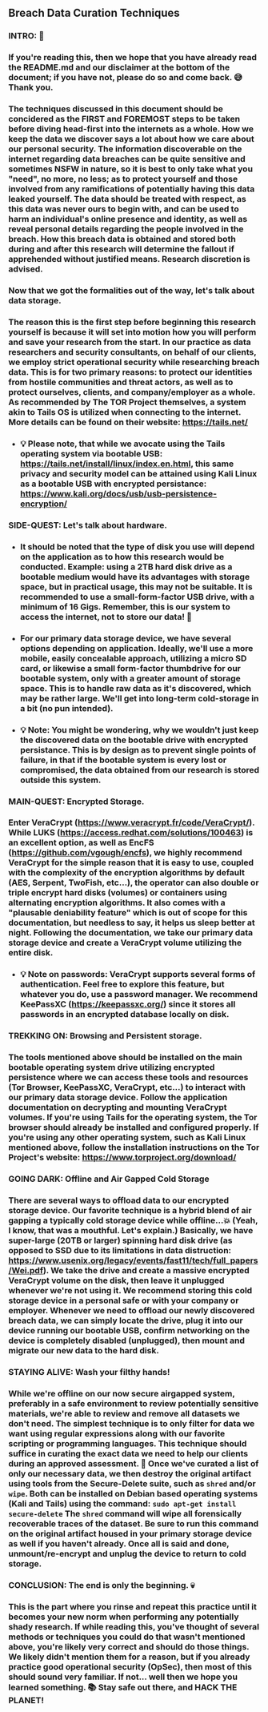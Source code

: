 ## Breach Data Curation Techniques

### INTRO: 👋

### If you're reading this, then we hope that you have already read the README.md and our disclaimer at the bottom of the document; if you have not, please do so and come back. 😅 Thank you. 

### The techniques discussed in this document should be concidered as the FIRST and FOREMOST steps to be taken before diving head-first into the internets as a whole. How we keep the data we discover says a lot about how we care about our personal security. The information discoverable on the internet regarding data breaches can be quite sensitive and sometimes NSFW in nature, so it is best to only take what you "need", no more, no less; as to protect yourself and those involved from any ramifications of potentially having this data leaked yourself. The data should be treated with respect, as this data was never ours to begin with, and can be used to harm an individual's online presence and identity, as well as reveal personal details regarding the people involved in the breach. How this breach data is obtained and stored both during and after this research will determine the fallout if apprehended without justified means. Research discretion is advised.

### Now that we got the formalities out of the way, let's talk about data storage. 
### The reason this is the first step before beginning this research yourself is because it will set into motion how you will perform and save your research from the start. In our practice as data researchers and security consultants, on behalf of our clients, we employ strict operational security while researching breach data. This is for two primary reasons: to protect our identities from hostile communities and threat actors, as well as to protect ourselves, clients, and company/employer as a whole. As recommended by The TOR Project themselves, a system akin to Tails OS is utilized when connecting to the internet. More details can be found on their website: https://tails.net/
* ### 💡 Please note, that while we avocate using the Tails operating system via bootable USB: https://tails.net/install/linux/index.en.html, this same privacy and security model can be attained using Kali Linux as a bootable USB with encrypted persistance: https://www.kali.org/docs/usb/usb-persistence-encryption/

### SIDE-QUEST: Let's talk about hardware.
* ### It should be noted that the type of disk you use will depend on the application as to how this research would be conducted. Example: using a 2TB hard disk drive as a bootable medium would have its advantages with storage space, but in practical usage, this may not be suitable. It is recommended to use a small-form-factor USB drive, with a minimum of 16 Gigs. Remember, this is our system to access the internet, not to store our data! 🧠
* ### For our primary data storage device, we have several options depending on application. Ideally, we'll use a more mobile, easily concealable approach, utilizing a micro SD card, or likewise a small form-factor thumbdrive for our bootable system, only with a greater amount of storage space. This is to handle raw data as it's discovered, which may be rather large. We'll get into long-term cold-storage in a bit (no pun intended).
* ### 💡 Note: You might be wondering, why we wouldn't just keep the discovered data on the bootable drive with encrypted persistance. This is by design as to prevent single points of failure, in that if the bootable system is every lost or compromised, the data obtained from our research is stored outside this system.

### MAIN-QUEST: Encrypted Storage. 
### Enter VeraCrypt (https://www.veracrypt.fr/code/VeraCrypt/). While LUKS (https://access.redhat.com/solutions/100463) is an excellent option, as well as EncFS (https://github.com/vgough/encfs), we highly recommend VeraCrypt for the simple reason that it is easy to use, coupled with the complexity of the encryption algorithms by default (AES, Serpent, TwoFish, etc...), the operator can also double or triple encrypt hard disks (volumes) or containers using alternating encryption algorithms. It also comes with a "plausable deniability feature" which is out of scope for this documentation, but needless to say, it helps us sleep better at night. Following the documentation, we take our primary data storage device and create a VeraCrypt volume utilizing the entire disk.
* ### 💡 Note on passwords: VeraCrypt supports several forms of authentication. Feel free to explore this feature, but whatever you do, use a password manager. We recommend KeePassXC (https://keepassxc.org/) since it stores all passwords in an encrypted database locally on disk.

### TREKKING ON: Browsing and Persistent storage.
### The tools mentioned above should be installed on the main bootable operating system drive utilizing encrypted persistence where we can access these tools and resources (Tor Browser, KeePassXC, VeraCrypt, etc...) to interact with our primary data storage device. Follow the application documentation on decrypting and mounting VeraCrypt volumes. If you're using Tails for the operating system, the Tor browser should already be installed and configured properly. If you're using any other operating system, such as Kali Linux mentioned above, follow the installation instructions on the Tor Project's website: https://www.torproject.org/download/

### GOING DARK: Offline and Air Gapped Cold Storage
### There are several ways to offload data to our encrypted storage device. Our favorite technique is a hybrid blend of air gapping a typically cold storage device while offline...💥 (Yeah, I know, that was a mouthful. Let's explain.) Basically, we have super-large (20TB or larger) spinning hard disk drive (as opposed to SSD due to its limitations in data distruction: https://www.usenix.org/legacy/events/fast11/tech/full_papers/Wei.pdf). We take the drive and create a massive encrypted VeraCrypt volume on the disk, then leave it unplugged whenever we're not using it. We recommend storing this cold storage device in a personal safe or with your company or employer. Whenever we need to offload our newly discovered breach data, we can simply locate the drive, plug it into our device running our bootable USB, confirm networking on the device is completely disabled (unplugged), then mount and migrate our new data to the hard disk.

### STAYING ALIVE: Wash your filthy hands!
### While we're offline on our now secure airgapped system, preferably in a safe environment to review potentially sensitive materials, we're able to review and remove all datasets we don't need. The simplest technique is to only filter for data we want using regular expressions along with our favorite scripting or programming languages. This technique should suffice in curating the exact data we need to help our clients during an approved assessment. 👀 Once we've curated a list of only our necessary data, we then destroy the original artifact using tools from the Secure-Delete suite, such as `shred` and/or `wipe`. Both can be installed on Debian based operating systems (Kali and Tails) using the command: `sudo apt-get install secure-delete` The `shred` command will wipe all forensically recoverable traces of the dataset. Be sure to run this command on the original artifact housed in your primary storage device as well if you haven't already. Once all is said and done, unmount/re-encrypt and unplug the device to return to cold storage.

### CONCLUSION: The end is only the beginning. 💀
### This is the part where you rinse and repeat this practice until it becomes your new norm when performing any potentially shady research. If while reading this, you've thought of several methods or techniques you could do that wasn't mentioned above, you're likely very correct and should do those things. We likely didn't mention them for a reason, but if you already practice good operational security (OpSec), then most of this should sound very familiar. If not... well then we hope you learned something. 📚 Stay safe out there, and HACK THE PLANET!
